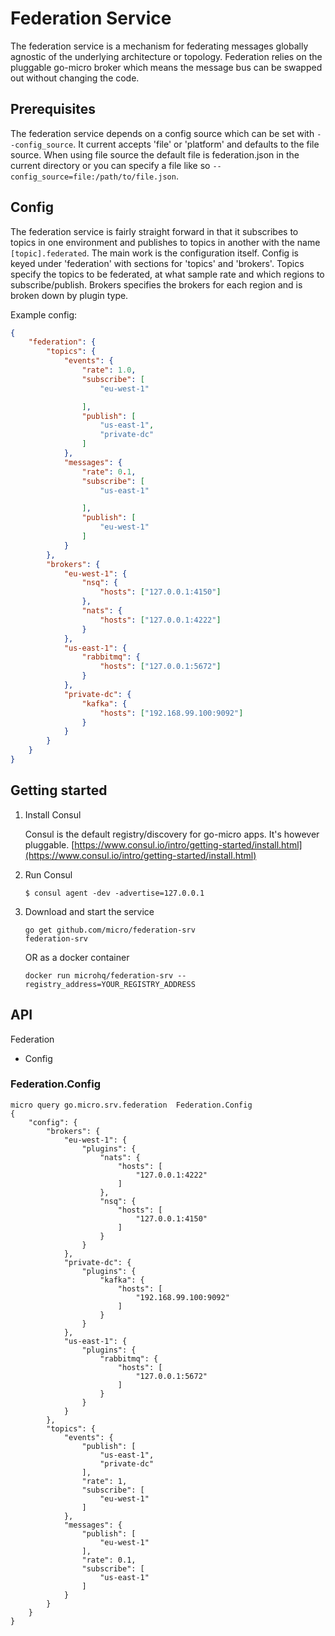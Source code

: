 # Federation Service

The federation service is a mechanism for federating messages globally agnostic of the underlying architecture or topology. 
Federation relies on the pluggable go-micro broker which means the message bus can be swapped out without changing the code.

## Prerequisites

The federation service depends on a config source which can be set with `--config_source`. It current accepts 'file' or 'platform' 
and defaults to the file source. When using file source the default file is federation.json in the current directory or 
you can specify a file like so `--config_source=file:/path/to/file.json`.

## Config

The federation service is fairly straight forward in that it subscribes to topics in one environment and publishes to 
topics in another with the name `[topic].federated`. The main work is the configuration itself. Config is keyed 
under 'federation' with sections for 'topics' and  'brokers'. Topics specify the topics to be federated, at what sample rate 
and which regions to subscribe/publish. Brokers specifies the brokers for each region and is broken down by plugin type. 

Example config:

```json
{
	"federation": {
		"topics": {
			"events": {
				"rate": 1.0,
				"subscribe": [
					"eu-west-1"

				],
				"publish": [
					"us-east-1",
					"private-dc"
				]
			},
			"messages": {
				"rate": 0.1,
				"subscribe": [
					"us-east-1"

				],
				"publish": [
					"eu-west-1"
				]
			}
		},
		"brokers": {
			"eu-west-1": {
				"nsq": {
					"hosts": ["127.0.0.1:4150"]
				},
				"nats": {
					"hosts": ["127.0.0.1:4222"]
				}
			},
			"us-east-1": {
				"rabbitmq": {
					"hosts": ["127.0.0.1:5672"]
				}
			},
			"private-dc": {
				"kafka": {
					"hosts": ["192.168.99.100:9092"]
				}
			}
		}
	}
}
```

## Getting started

1. Install Consul

	Consul is the default registry/discovery for go-micro apps. It's however pluggable.
	[https://www.consul.io/intro/getting-started/install.html](https://www.consul.io/intro/getting-started/install.html)

2. Run Consul
	```
	$ consul agent -dev -advertise=127.0.0.1
	```

3. Download and start the service

	```shell
	go get github.com/micro/federation-srv
	federation-srv
	```

	OR as a docker container

	```shell
	docker run microhq/federation-srv --registry_address=YOUR_REGISTRY_ADDRESS
	```

## API

Federation
- Config

### Federation.Config

```shell
micro query go.micro.srv.federation  Federation.Config
{
	"config": {
		"brokers": {
			"eu-west-1": {
				"plugins": {
					"nats": {
						"hosts": [
							"127.0.0.1:4222"
						]
					},
					"nsq": {
						"hosts": [
							"127.0.0.1:4150"
						]
					}
				}
			},
			"private-dc": {
				"plugins": {
					"kafka": {
						"hosts": [
							"192.168.99.100:9092"
						]
					}
				}
			},
			"us-east-1": {
				"plugins": {
					"rabbitmq": {
						"hosts": [
							"127.0.0.1:5672"
						]
					}
				}
			}
		},
		"topics": {
			"events": {
				"publish": [
					"us-east-1",
					"private-dc"
				],
				"rate": 1,
				"subscribe": [
					"eu-west-1"
				]
			},
			"messages": {
				"publish": [
					"eu-west-1"
				],
				"rate": 0.1,
				"subscribe": [
					"us-east-1"
				]
			}
		}
	}
}
```

